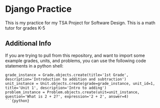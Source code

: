 # Django Practice
This is my practice for my TSA Project for Software Design. This is a math tutor for grades K-5

## Additional Info
If you are trying to pull from this repository, and want to import some example grades, units, and problems, you can use the following code statements in a python shell:

```
grade_instance = Grade.objects.create(title='1st Grade', description='Introduction to addition and subtraction')
unit_instance = Unit.objects.create(grade=grade_instance, unit_id=1, title='Unit 1', description='Intro to adding')
problem_instance = Problem.objects.create(unit=unit_instance, question='What is 2 + 2?', expression='2 + 2', answer=4)
```{python}